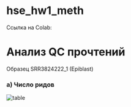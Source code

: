 # hse_hw1_meth
Ссылка на Colab: 
# Анализ QC прочтений
Образец SRR3824222_1 (Epiblast)

### a) Число ридов

![table](https://user-images.githubusercontent.com/93256219/154359013-16e86292-9f7e-466f-94f3-6beb5f2a71ff.png)
